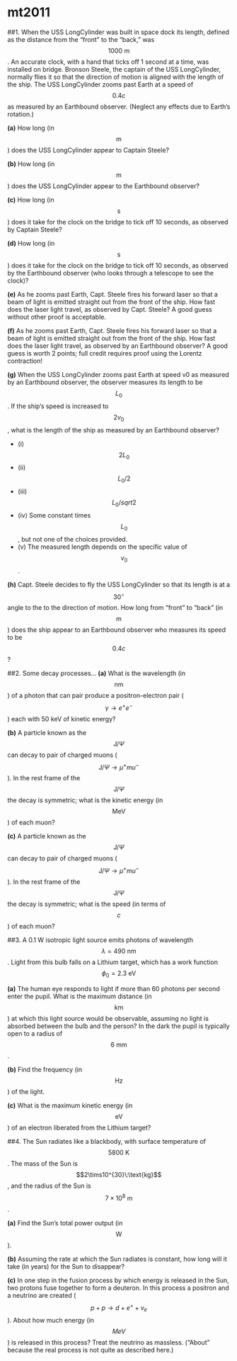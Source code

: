 # mt2011

##1.
When the USS LongCylinder was built in space dock its length, defined as the distance from the “front” to the “back,” was $$1000\:\text{m}$$. An accurate clock, with a hand that ticks off 1 second at a time, was installed on bridge. Bronson Steele, the captain of the USS LongCylinder, normally flies it so that the direction of motion is aligned with the length of the ship. The USS LongCylinder zooms past Earth at a speed of $$0.4c$$ as measured by an Earthbound observer. (Neglect any effects due to Earth’s rotation.)

**(a)** How long (in $$\text{m}$$) does the USS LongCylinder appear to Captain Steele?

**(b)** How long (in $$\text{m}$$) does the USS LongCylinder appear to the Earthbound observer? 

**(c)** How long (in $$\text{s}$$) does it take for the clock on the bridge to tick off 10 seconds, as observed by Captain Steele?

**(d)** How long (in $$\text{s}$$) does it take for the clock on the bridge to tick off 10 seconds, as observed by the Earthbound observer (who looks through a telescope to see the clock)?

**(e)** As he zooms past Earth, Capt. Steele fires his forward laser so that a beam of light is emitted straight out from the front of the ship. How fast does the laser light travel, as observed by Capt. Steele? A good guess without other proof is acceptable.

**(f)** As he zooms past Earth, Capt. Steele fires his forward laser so that a beam of light is emitted straight out from the front of the ship. How fast does the laser light travel, as observed by an Earthbound observer? A good guess is worth 2 points; full credit requires proof using the Lorentz contraction!

**(g)** When the USS LongCylinder zooms past Earth at speed v0 as measured by an Earthbound observer, the observer measures its length to be $$L_0$$. If the ship’s speed is increased to $$2v_0$$, what is the length of the ship as measured by an Earthbound observer? 
- (i) $$2L_0$$
- (ii) $$L_0/2$$
- (iii) $$L_0/sqrt{2}$$ 
- (iv) Some constant times $$L_0$$, but not one of the choices provided. 
- (v) The measured length depends on the specific value of $$v_0$$.

**(h)** Capt. Steele decides to fly the USS LongCylinder so that its length is at a $$30^{\circ}$$ angle to the to the direction of motion. How long from “front” to “back” (in $$\text{m}$$) does the ship appear to an Earthbound observer who measures its speed to be $$0.4c$$?


##2.
Some decay processes...
**(a)** What is the wavelength (in $$\text{nm}$$) of a photon that can pair produce a positron-electron pair ($$\gamma\to{e}^+e^-$$) each with 50 keV of kinetic energy?

**(b)** A particle known as the $$\text{J}/\Psi$$ can decay to pair of charged muons ($$\text{J}/\Psi\to\mu^+mu^-$$). In the rest frame of the $$\text{J}/\Psi$$ the decay is symmetric; what is the kinetic energy (in $$\text{MeV}$$) of each muon?

**(c)** A particle known as the $$\text{J}/\Psi$$ can decay to pair of charged muons ($$\text{J}/\Psi\to\mu^+mu^-$$). In the rest frame of the $$\text{J}/\Psi$$ the decay is symmetric; what is the speed (in terms of $$c$$) of each muon?


##3. 
A 0.1 W isotropic light source emits photons of wavelength $$\lambda=490\:\text{nm}$$. Light from this bulb falls on a Lithium target, which has a work function $$\phi_0=2.3\:\text{eV}$$

**(a)** The human eye responds to light if more than 60 photons per second enter the pupil. What is the maximum distance (in $$\text{km}$$) at which this light source would be observable, assuming no light is absorbed between the bulb and the person? In the dark the pupil is typically open to a radius of $$6\:\text{mm}$$.

**(b)** Find the frequency (in $$\text{Hz}$$) of the light.

**(c)** What is the maximum kinetic energy (in $$\text{eV}$$) of an electron liberated from the Lithium target?


##4.
The Sun radiates like a blackbody, with surface temperature of $$5800\:\text{K}$$. The mass of the Sun is $$2\tims10^{30}\:\text{kg}$$, and the radius of the Sun is $$7\times10^8\:\text{m}$$.

**(a)** Find the Sun’s total power output (in $$\text{W}$$).

**(b)** Assuming the rate at which the Sun radiates is constant, how long will it take (in years) for the Sun to disappear?

**(c)** In one step in the fusion process by which energy is released in the Sun, two protons fuse together to form a deuteron. In this process a positron and a neutrino are created ($$p+p\to{d}+e^++v_e$$). About how much energy (in $$MeV$$) is released in this process? Treat the neutrino as massless. (“About” because the real process is not quite as described here.)



